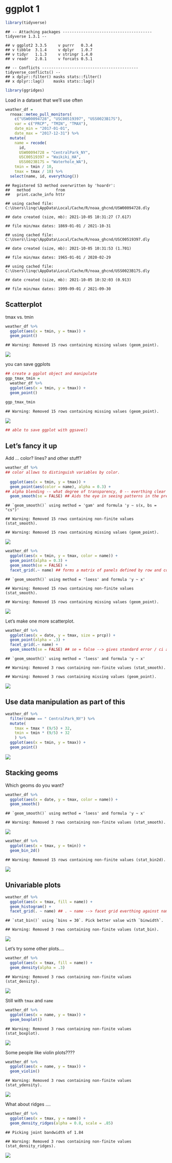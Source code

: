 ggplot 1
================

``` r
library(tidyverse)
```

    ## -- Attaching packages --------------------------------------- tidyverse 1.3.1 --

    ## v ggplot2 3.3.5     v purrr   0.3.4
    ## v tibble  3.1.4     v dplyr   1.0.7
    ## v tidyr   1.1.3     v stringr 1.4.0
    ## v readr   2.0.1     v forcats 0.5.1

    ## -- Conflicts ------------------------------------------ tidyverse_conflicts() --
    ## x dplyr::filter() masks stats::filter()
    ## x dplyr::lag()    masks stats::lag()

``` r
library(ggridges)
```

Load in a dataset that we’ll use often

``` r
weather_df = 
  rnoaa::meteo_pull_monitors(
    c("USW00094728", "USC00519397", "USS0023B17S"),
    var = c("PRCP", "TMIN", "TMAX"), 
    date_min = "2017-01-01",
    date_max = "2017-12-31") %>%
  mutate(
    name = recode(
      id, 
      USW00094728 = "CentralPark_NY", 
      USC00519397 = "Waikiki_HA",
      USS0023B17S = "Waterhole_WA"),
    tmin = tmin / 10,
    tmax = tmax / 10) %>%
  select(name, id, everything())
```

    ## Registered S3 method overwritten by 'hoardr':
    ##   method           from
    ##   print.cache_info httr

    ## using cached file: C:\Users\linqc\AppData\Local/Cache/R/noaa_ghcnd/USW00094728.dly

    ## date created (size, mb): 2021-10-05 10:31:27 (7.617)

    ## file min/max dates: 1869-01-01 / 2021-10-31

    ## using cached file: C:\Users\linqc\AppData\Local/Cache/R/noaa_ghcnd/USC00519397.dly

    ## date created (size, mb): 2021-10-05 10:31:53 (1.701)

    ## file min/max dates: 1965-01-01 / 2020-02-29

    ## using cached file: C:\Users\linqc\AppData\Local/Cache/R/noaa_ghcnd/USS0023B17S.dly

    ## date created (size, mb): 2021-10-05 10:32:03 (0.913)

    ## file min/max dates: 1999-09-01 / 2021-09-30

## Scatterplot

tmax vs. tmin

``` r
weather_df %>% 
  ggplot(aes(x = tmin, y = tmax)) + 
  geom_point()
```

    ## Warning: Removed 15 rows containing missing values (geom_point).

![](viz_part1_files/figure-gfm/unnamed-chunk-3-1.png)<!-- -->

you can save ggplots

``` r
## create a ggplot object and manipulate 
ggp_tmax_tmin = 
  weather_df %>% 
  ggplot(aes(x = tmin, y = tmax)) + 
  geom_point()

ggp_tmax_tmin
```

    ## Warning: Removed 15 rows containing missing values (geom_point).

![](viz_part1_files/figure-gfm/unnamed-chunk-4-1.png)<!-- -->

``` r
## able to save ggplot with ggsave()
```

## Let’s fancy it up

Add … color? lines? and other stuff?

``` r
weather_df %>% 
## color allows to distinguish variables by color.
  
  ggplot(aes(x = tmin, y = tmax)) + 
  geom_point(aes(color = name), alpha = 0.3) + 
## alpha blending -- what degree of transparency, 0 -- everthing clear
  geom_smooth(se = FALSE) ## Aids the eye in seeing patterns in the presence of overplotting
```

    ## `geom_smooth()` using method = 'gam' and formula 'y ~ s(x, bs = "cs")'

    ## Warning: Removed 15 rows containing non-finite values (stat_smooth).

    ## Warning: Removed 15 rows containing missing values (geom_point).

![](viz_part1_files/figure-gfm/unnamed-chunk-5-1.png)<!-- -->

``` r
weather_df %>%
  ggplot(aes(x = tmin, y = tmax, color = name)) + 
  geom_point(alpha = 0.3) +
  geom_smooth(se = FALSE) + 
  facet_grid(.~ name) ## forms a matrix of panels defined by row and column faceting variables
```

    ## `geom_smooth()` using method = 'loess' and formula 'y ~ x'

    ## Warning: Removed 15 rows containing non-finite values (stat_smooth).

    ## Warning: Removed 15 rows containing missing values (geom_point).

![](viz_part1_files/figure-gfm/unnamed-chunk-5-2.png)<!-- -->

Let’s make one more scatterplot.

``` r
weather_df %>% 
  ggplot(aes(x = date, y = tmax, size = prcp)) +
  geom_point(alpha = .3) + 
  facet_grid(.~ name) + 
  geom_smooth(se = FALSE) ## se = false --> gives standard error / ci around and se false sets it off. 
```

    ## `geom_smooth()` using method = 'loess' and formula 'y ~ x'

    ## Warning: Removed 3 rows containing non-finite values (stat_smooth).

    ## Warning: Removed 3 rows containing missing values (geom_point).

![](viz_part1_files/figure-gfm/unnamed-chunk-6-1.png)<!-- -->

## Use data manipulation as part of this

``` r
weather_df %>% 
  filter(name == " CentralPark_NY") %>% 
  mutate(
    tmax = tmax * (9/5) + 32,
    tmin = tmin * (9/5) + 32
    ) %>% 
  ggplot(aes(x = tmin, y = tmax)) +
  geom_point()
```

![](viz_part1_files/figure-gfm/unnamed-chunk-7-1.png)<!-- -->

## Stacking geoms

Which geoms do you want?

``` r
weather_df %>% 
  ggplot(aes(x = date, y = tmax, color = name)) +
  geom_smooth()
```

    ## `geom_smooth()` using method = 'loess' and formula 'y ~ x'

    ## Warning: Removed 3 rows containing non-finite values (stat_smooth).

![](viz_part1_files/figure-gfm/unnamed-chunk-8-1.png)<!-- -->

``` r
weather_df %>% 
  ggplot(aes(x = tmax, y = tmin)) + 
  geom_bin_2d()
```

    ## Warning: Removed 15 rows containing non-finite values (stat_bin2d).

![](viz_part1_files/figure-gfm/unnamed-chunk-9-1.png)<!-- -->

## Univariable plots

``` r
weather_df %>% 
  ggplot(aes(x = tmax, fill = name)) +
  geom_histogram() + 
  facet_grid(. ~ name) ## . ~ name --> facet grid everthing against name
```

    ## `stat_bin()` using `bins = 30`. Pick better value with `binwidth`.

    ## Warning: Removed 3 rows containing non-finite values (stat_bin).

![](viz_part1_files/figure-gfm/unnamed-chunk-10-1.png)<!-- -->

Let’s try some other plots….

``` r
weather_df %>% 
  ggplot(aes(x = tmax, fill = name)) +
  geom_density(alpha = .3) 
```

    ## Warning: Removed 3 rows containing non-finite values (stat_density).

![](viz_part1_files/figure-gfm/unnamed-chunk-11-1.png)<!-- -->

Still with `tmax` and `name`

``` r
weather_df %>% 
  ggplot(aes(x = name, y = tmax)) + 
  geom_boxplot()
```

    ## Warning: Removed 3 rows containing non-finite values (stat_boxplot).

![](viz_part1_files/figure-gfm/unnamed-chunk-12-1.png)<!-- -->

Some people like violin plots????

``` r
weather_df %>% 
  ggplot(aes(x = name, y = tmax)) + 
  geom_violin()
```

    ## Warning: Removed 3 rows containing non-finite values (stat_ydensity).

![](viz_part1_files/figure-gfm/unnamed-chunk-13-1.png)<!-- -->

What about ridges ….

``` r
weather_df %>% 
  ggplot(aes(x = tmax, y = name)) + 
  geom_density_ridges(alpha = 0.8, scale = .85)
```

    ## Picking joint bandwidth of 1.84

    ## Warning: Removed 3 rows containing non-finite values (stat_density_ridges).

![](viz_part1_files/figure-gfm/unnamed-chunk-14-1.png)<!-- -->
